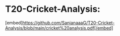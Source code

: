 # T20-Cricket-Analysis:
[embed]https://github.com/SanjanaaaG/T20-Cricket-Analysis/blob/main/cricket%20analysis.pdf[/embed]
